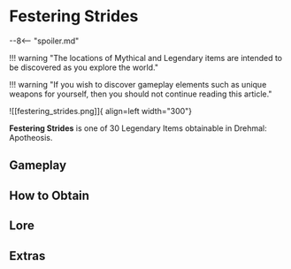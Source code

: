 # Festering Strides

--8<-- "spoiler.md"

!!! warning "The locations of Mythical and Legendary items are intended to be discovered as you explore the world."

!!! warning "If you wish to discover gameplay elements such as unique weapons for yourself, then you should not continue reading this article."

![[festering_strides.png]]{ align=left width="300"}

**Festering Strides** is one of 30 Legendary Items obtainable in Drehmal: Apotheosis.

## Gameplay

## How to Obtain

## Lore

## Extras